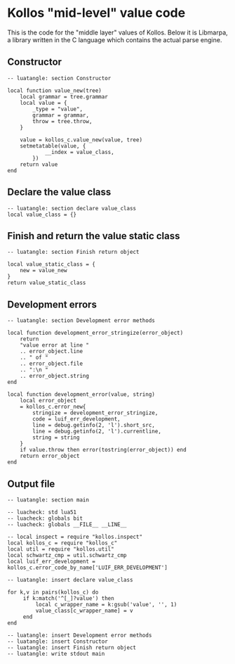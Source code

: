 <!--

Permission is hereby granted, free of charge, to any person obtaining
a copy of this software and associated documentation files (the
"Software"), to deal in the Software without restriction, including
without limitation the rights to use, copy, modify, merge, publish,
distribute, sublicense, and/or sell copies of the Software, and to
permit persons to whom the Software is furnished to do so, subject to
the following conditions:

The above copyright notice and this permission notice shall be
included in all copies or substantial portions of the Software.

THE SOFTWARE IS PROVIDED "AS IS", WITHOUT WARRANTY OF ANY KIND,
EXPRESS OR IMPLIED, INCLUDING BUT NOT LIMITED TO THE WARRANTIES OF
MERCHANTABILITY, FITNESS FOR A PARTICULAR PURPOSE AND NONINFRINGEMENT.
IN NO EVENT SHALL THE AUTHORS OR COPYRIGHT HOLDERS BE LIABLE FOR ANY
CLAIM, DAMAGES OR OTHER LIABILITY, WHETHER IN AN ACTION OF CONTRACT,
TORT OR OTHERWISE, ARISING FROM, OUT OF OR IN CONNECTION WITH THE
SOFTWARE OR THE USE OR OTHER DEALINGS IN THE SOFTWARE.

[ MIT license: http://www.opensource.org/licenses/mit-license.php ]

-->

# Kollos "mid-level" value code

This is the code for the "middle layer" values
of Kollos.
Below it is Libmarpa, a library written in
the C language which contains the actual parse engine.

## Constructor

    -- luatangle: section Constructor

    local function value_new(tree)
        local grammar = tree.grammar
        local value = {
            _type = "value",
            grammar = grammar,
            throw = tree.throw,
        }

        value = kollos_c.value_new(value, tree)
        setmetatable(value, {
                __index = value_class,
            })
        return value
    end

## Declare the value class

    -- luatangle: section declare value_class
    local value_class = {}

## Finish and return the value static class

    -- luatangle: section Finish return object

    local value_static_class = {
        new = value_new
    }
    return value_static_class

## Development errors

    -- luatangle: section Development error methods

    local function development_error_stringize(error_object)
        return
        "value error at line "
        .. error_object.line
        .. " of "
        .. error_object.file
        .. ":\n "
        .. error_object.string
    end

    local function development_error(value, string)
        local error_object
        = kollos_c.error_new{
            stringize = development_error_stringize,
            code = luif_err_development,
            line = debug.getinfo(2, 'l').short_src,
            line = debug.getinfo(2, 'l').currentline,
            string = string
        }
        if value.throw then error(tostring(error_object)) end
        return error_object
    end

## Output file

    -- luatangle: section main

    -- luacheck: std lua51
    -- luacheck: globals bit
    -- luacheck: globals __FILE__ __LINE__

    -- local inspect = require "kollos.inspect"
    local kollos_c = require "kollos_c"
    local util = require "kollos.util"
    local schwartz_cmp = util.schwartz_cmp
    local luif_err_development = kollos_c.error_code_by_name['LUIF_ERR_DEVELOPMENT']

    -- luatangle: insert declare value_class

    for k,v in pairs(kollos_c) do
         if k:match('^[_]?value') then
             local c_wrapper_name = k:gsub('value', '', 1)
             value_class[c_wrapper_name] = v
         end
    end

    -- luatangle: insert Development error methods
    -- luatangle: insert Constructor
    -- luatangle: insert Finish return object
    -- luatangle: write stdout main

<!--
vim: expandtab shiftwidth=4:
-->

